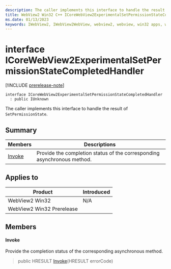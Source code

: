 ```yaml
---
description: The caller implements this interface to handle the result of `SetPermissionState`.
title: WebView2 Win32 C++ ICoreWebView2ExperimentalSetPermissionStateCompletedHandler
ms.date: 01/13/2023
keywords: IWebView2, IWebView2WebView, webview2, webview, win32 apps, win32, edge, ICoreWebView2, ICoreWebView2Controller, browser control, edge html, ICoreWebView2ExperimentalSetPermissionStateCompletedHandler
---
```


# interface ICoreWebView2ExperimentalSetPermissionStateCompletedHandler

[!INCLUDE [prerelease-note](../includes/prerelease-note.md)]

```
interface ICoreWebView2ExperimentalSetPermissionStateCompletedHandler
  : public IUnknown
```

The caller implements this interface to handle the result of `SetPermissionState`.

## Summary

 Members                        | Descriptions
--------------------------------|---------------------------------------------
[Invoke](#invoke) | Provide the completion status of the corresponding asynchronous method.

## Applies to

Product                         | Introduced
--------------------------------|---------------------------------------------
WebView2 Win32            |    N/A
WebView2 Win32 Prerelease |    

## Members

#### Invoke

Provide the completion status of the corresponding asynchronous method.

> public HRESULT [Invoke](#invoke)(HRESULT errorCode)


